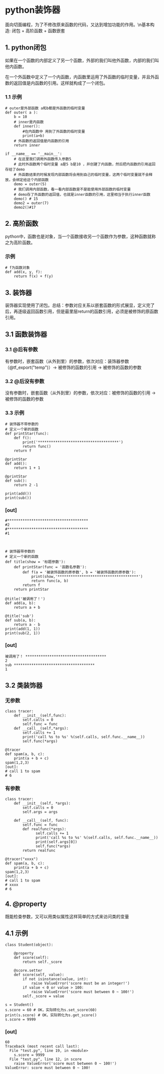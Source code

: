 # python装饰器
  面向切面编程，为了不修改原来函数的代码，又达到增加功能的作用。\n基本构造: 闭包 + 高阶函数 + 函数嵌套

## 1. python闭包
  如果在一个函数的内部定义了另一个函数，外部的我们叫他外函数，内部的我们叫他内函数。
  
  在一个外函数中定义了一个内函数，内函数里运用了外函数的临时变量，并且外函数的返回值是内函数的引用。这样就构成了一个闭包。
### 1.1 示例
    # outer是外部函数 a和b都是外函数的临时变量
    def outer( a ):
        b = 10
        # inner是内函数
        def inner():
            #在内函数中 用到了外函数的临时变量
            print(a+b)
        # 外函数的返回值是内函数的引用
        return inner

    if __name__ == '__main__':
        # 在这里我们调用外函数传入参数5
        # 此时外函数两个临时变量 a是5 b是10 ，并创建了内函数，然后把内函数的引用返回存给了demo
        # 外函数结束的时候发现内部函数将会用到自己的临时变量，这两个临时变量就不会释放，会绑定给这个内部函数
        demo = outer(5)
        # 我们调用内部函数，看一看内部函数是不是能使用外部函数的临时变量
        # demo存了外函数的返回值，也就是inner函数的引用，这里相当于执行inner函数
        demo() # 15
        demo2 = outer(7)
        demo2()#17

## 2. 高阶函数
  python中，函数也是对象，当一个函数接收另一个函数作为参数，这种函数就称之为高阶函数。
### 示例
    # f为函数对象
    def add(x, y, f):
        return f(x) + f(y)

## 3. 装饰器
  装饰器实现使用了闭包。总结：参数对应关系以嵌套函数的形式展显，定义完了后，再逐级返回函数引用，但是最里层return的函数引用，必须是被修饰的原函数引用。
## 3.1 函数装饰器
### 3.1 @后有参数
  有参数时，嵌套函数（从外到里）的参数，依次对应：装饰器参数（@tf_export("temp")）-> 被修饰的函数的引用 -> 被修饰的函数的参数
### 3.2 @后没有参数
  没有参数时，嵌套函数（从外到里）的参数，依次对应：被修饰的函数的引用 -> 被修饰的函数的参数
  
  
### 3.3 示例
    # 装饰器不带参数的
    # 定义一个新的函数
    def printStar(func):
        def f():
            print('*************************************')
            return func()
        return f

    @printStar
    def add():    
        return 1 + 1

    @printStar
    def sub():    
        return 2 -1

    print(add())
    print(sub())
### [out]
    #*************************************
    #2
    #*************************************
    #1



    # 装饰器带参数的    
    # 定义一个新的函数
    def title(show = '标题参数'):
        def printStar(func = '函数名参数'):
            def f(a = '被装饰函数的原参数', b = '被装饰函数的原参数'):
                print(show,'*************************************')
                return func(a, b)
            return f
        return printStar

    @title('被调用了！')
    def add(a, b):    
        return a + b

    @title('sub')
    def sub(a, b):    
        return a - b
    print(add(1, 1))
    print(sub(2, 1))
### [out]
    被调用了！ *************************************
    2
    sub *************************************
    1

## 3.2 类装饰器
### 无参数
    class tracer: 
        def __init__(self,func): 
            self.calls = 0 
            self.func = func 
        def __call__(self,*args): 
            self.calls += 1 
            print('call %s to %s' %(self.calls, self.func.__name__)) 
            self.func(*args) 

    @tracer
    def spam(a, b, c): 
        print(a + b + c) 
    spam(1,2,3)
    [out]: 
    # call 1 to spam
    # 6

### 有参数
    class tracer:  
        def __init__(self, *args):  
            self.calls = 0
            self.args = args

        def __call__(self, func):
            self.func = func
            def realfunc(*args):
                  self.calls += 1
                  print('call %s to %s' %(self.calls, self.func.__name__))
                  print(self.args[0])
                  self.func(*args)
            return realfunc

    @tracer("xxxx")
    def spam(a, b, c):  
        print(a + b + c)  
    spam(1,2,3)
    [out]: 
    # call 1 to spam
    # xxxx
    # 6

## 4. @property
  既能检查参数，又可以用类似属性这样简单的方式来访问类的变量
## 4.1 示例
    class Student(object):

        @property
        def score(self):
            return self._score

        @score.setter
        def score(self, value):
            if not isinstance(value, int):
                raise ValueError('score must be an integer!')
            if value < 0 or value > 100:
                raise ValueError('score must between 0 ~ 100!')
            self._score = value

    s = Student()
    s.score = 60 # OK，实际转化为s.set_score(60)
    print(s.score) # OK，实际转化为s.get_score()
    s.score = 9999
### [out]
    60
    Traceback (most recent call last):
      File "test.py", line 19, in <module>
        s.score = 9999
      File "test.py", line 12, in score
        raise ValueError('score must between 0 ~ 100!')
    ValueError: score must between 0 ~ 100!
